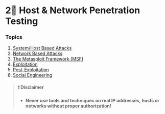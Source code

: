 # 2⃣ Host & Network Penetration Testing

### Topics

1. [System/Host Based Attacks](host-and-network-penetration-testing/2.1-system-host-based-attacks/)
2. [Network Based Attacks](host-and-network-penetration-testing/2.2-network-based-attacks.md)
3. [The Metasploit Framework (MSF)](host-and-network-penetration-testing/2.3-the-metasploit-framework-msf.md)
4. [Exploitation](host-and-network-penetration-testing/2.4-exploitation.md)
5. [Post-Exploitation](host-and-network-penetration-testing/2.5-post-exploitation.md)
6. [Social Engineering](host-and-network-penetration-testing/2.6-social-engineering.md)

> #### ❗ Disclaimer
>
> * **Never use tools and techniques on real IP addresses, hosts or networks without proper authorization!**
